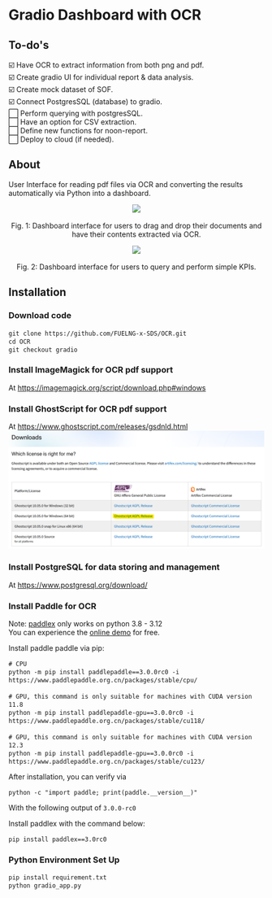 # Gradio Dashboard with OCR

## To-do's 
☑️ Have OCR to extract information from both png and pdf.  
☑️ Create gradio UI for individual report & data analysis.   
☑️ Create mock dataset of SOF.  
☑️ Connect PostgresSQL (database) to gradio.  
⬜ Perform querying with postgresSQL.  
⬜ Have an option for CSV extraction.  
⬜ Define new functions for noon-report.  
⬜ Deploy to cloud (if needed).

## About
User Interface for reading pdf files via OCR and converting the results automatically via Python into a dashboard.

<div style="text-align: center;">
    <img src="readme_assets/report.gif">
    <p>Fig. 1: Dashboard interface for users to drag and drop their documents and have their contents extracted via OCR.</p>
</div>

<div style="text-align: center;">
    <img src="readme_assets/analysis.gif">
    <p>Fig. 2: Dashboard interface for users to query and perform simple KPIs.</p>
</div>

## Installation

### Download code
```shell
git clone https://github.com/FUELNG-x-SDS/OCR.git
cd OCR
git checkout gradio
```

### Install ImageMagick for OCR pdf support
At https://imagemagick.org/script/download.php#windows

### Install GhostScript for OCR pdf support
At https://www.ghostscript.com/releases/gsdnld.html  
<img src="readme_assets/ghostscriptinstallation.png" height=50%></img>

### Install PostgreSQL for data storing and management
At https://www.postgresql.org/download/

### Install Paddle for OCR
Note: [paddlex](https://github.com/PaddlePaddle/PaddleX) only works on python 3.8 - 3.12  
You can experience the [online demo](https://aistudio.baidu.com/community/app/91661/webUI) for free.  

Install paddle paddle via pip:
```shell
# CPU
python -m pip install paddlepaddle==3.0.0rc0 -i https://www.paddlepaddle.org.cn/packages/stable/cpu/

# GPU, this command is only suitable for machines with CUDA version 11.8
python -m pip install paddlepaddle-gpu==3.0.0rc0 -i https://www.paddlepaddle.org.cn/packages/stable/cu118/

# GPU, this command is only suitable for machines with CUDA version 12.3
python -m pip install paddlepaddle-gpu==3.0.0rc0 -i https://www.paddlepaddle.org.cn/packages/stable/cu123/
```

After installation, you can verify via
```shell
python -c "import paddle; print(paddle.__version__)"
```
With the following output of `3.0.0-rc0`  

Install paddlex with the command below:
```shell
pip install paddlex==3.0rc0
```

### Python Environment Set Up
```shell
pip install requirement.txt
python gradio_app.py
```

